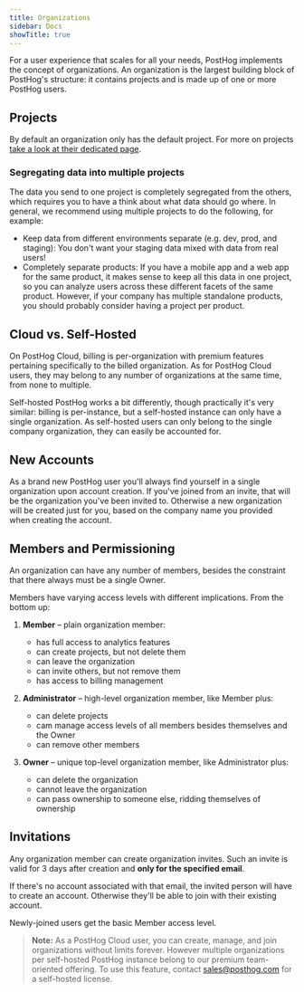 ```yaml
---
title: Organizations
sidebar: Docs
showTitle: true
---
```


For a user experience that scales for all your needs, PostHog implements the concept of organizations.
An organization is the largest building block of PostHog's structure: it contains projects and is made up of one or more PostHog users.

## Projects

By default an organization only has the default project. For more on projects [take a look at their dedicated page](/docs/features/projects).

### Segregating data into multiple projects

The data you send to one project is completely segregated from the others, which requires you to have a think about what data should go where. In general, we recommend using multiple projects to do the following, for example:

- Keep data from different environments separate (e.g. dev, prod, and staging): You don't want your staging data mixed with data from real users!
- Completely separate products: If you have a mobile app and a web app for the same product, it makes sense to keep all this data in one project, so you can analyze users across these different facets of the same product. However, if your company has multiple standalone products, you should probably consider having a project per product.

## Cloud vs. Self-Hosted

On PostHog Cloud, billing is per-organization with premium features pertaining specifically to the billed organization.
As for PostHog Cloud users, they may belong to any number of organizations at the same time, from none to multiple.

Self-hosted PostHog works a bit differently, though practically it's very similar: billing is per-instance, but a self-hosted instance can only have a single organization. As self-hosted users can only belong to the single company organization, they can easily be accounted for.

## New Accounts

As a brand new PostHog user you'll always find yourself in a single organization upon account creation. If you've joined from an invite, that will be the organization you've been invited to. Otherwise a new organization will be created just for you, based on the company name you provided when creating the account.

## Members and Permissioning

An organization can have any number of members, besides the constraint that there always must be a single Owner.

Members have varying access levels with different implications. From the bottom up:

1. **Member** – plain organization member:

    - has full access to analytics features
    - can create projects, but not delete them
    - can leave the organization
    - can invite others, but not remove them
    - has access to billing management

2. **Administrator** – high-level organization member, like Member plus:

    - can delete projects
    - cam manage access levels of all members besides themselves and the Owner
    - can remove other members

3. **Owner** – unique top-level organization member, like Administrator plus:

    - can delete the organization
    - cannot leave the organization
    - can pass ownership to someone else, ridding themselves of ownership

## Invitations

Any organization member can create organization invites. Such an invite is valid for 3 days after creation and **only for the specified email**.

If there's no account associated with that email, the invited person will have to create an account. Otherwise they'll be able to join with their existing account.

Newly-joined users get the basic Member access level.

> **Note:** As a PostHog Cloud user, you can create, manage, and join organizations without limits forever. However multiple organizations per self-hosted PostHog instance belong to our premium team-oriented offering. To use this feature, contact [sales@posthog.com](mailto:sales@posthog.com) for a self-hosted license.
